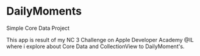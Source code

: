 # DailyMoments
Simple Core Data Project

This app is result of my NC 3 Challenge on Apple Developer Academy @IL where i explore about Core Data and CollectionView to DailyMoment's.
